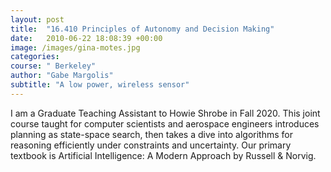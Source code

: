 ```yaml
---
layout: post
title:  "16.410 Principles of Autonomy and Decision Making"
date:   2010-06-22 18:08:39 +00:00
image: /images/gina-motes.jpg
categories: 
course: " Berkeley"
author: "Gabe Margolis"
subtitle: "A low power, wireless sensor"
---
```


I am a Graduate Teaching Assistant to Howie Shrobe in Fall 2020. This joint course taught for computer scientists and aerospace engineers introduces planning as state-space search, then takes a dive into algorithms for reasoning efficiently under constraints and uncertainty. Our primary textbook is Artificial Intelligence: A Modern Approach by Russell & Norvig. 
